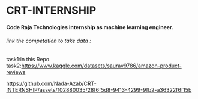 # CRT-INTERNSHIP
#### Code Raja Technologies internship as machine learning engineer.
###### link the competation to take data :
task1:in this Repo.
task2:https://www.kaggle.com/datasets/saurav9786/amazon-product-reviews


https://github.com/Nada-Azab/CRT-INTERNSHIP/assets/102880035/28f6f5d8-9413-4299-9fb2-a36322f6f15b

